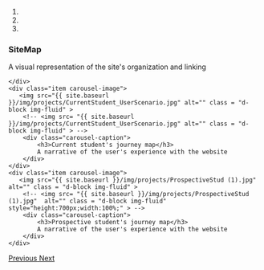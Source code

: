 
<div id="carousel-example-generic" class="carousel slide" data-ride="carousel">
  <!-- Indicators -->
  <ol class="carousel-indicators">
    <li data-target="#carousel-example-generic" data-slide-to="0" class="active"></li>
    <li data-target="#carousel-example-generic" data-slide-to="1"></li>
    <li data-target="#carousel-example-generic" data-slide-to="2"></li>
  </ol>
  <!-- Wrapper for slides -->
  <div class="carousel-inner" role="listbox">
    <div class="item active carousel-image">
      <div class="carousel-caption">
        <h3>SiteMap</h3>
        A visual representation of the site's organization and linking
      </div>
       <img src="{{ site.baseurl }}/img/projects/sitemap-russian.png" alt="" class = "d-block img-fluid" >
      
    </div>
    <div class="item carousel-image">
       <img src="{{ site.baseurl }}/img/projects/CurrentStudent_UserScenario.jpg" alt="" class = "d-block img-fluid" >
    	<!-- <img src= "{{ site.baseurl }}/img/projects/CurrentStudent_UserScenario.jpg" alt="" class = "d-block img-fluid" > -->
      	<div class="carousel-caption">
        	<h3>Current student's journey map</h3>
        	A narrative of the user's experience with the website
      	</div>
    </div>
    <div class="item carousel-image">
       <img src="{{ site.baseurl }}/img/projects/ProspectiveStud (1).jpg" alt="" class = "d-block img-fluid" >
    	<!-- <img src= "{{ site.baseurl }}/img/projects/ProspectiveStud (1).jpg"  alt="" class = "d-block img-fluid"  style="height:700px;width:100%;" > -->
        <div class="carousel-caption">
        	<h3>Prospective student's journey map</h3>
        	A narrative of the user's experience with the website
      	</div>
    </div>
  </div>
  <!-- Controls -->
  <a class="left carousel-control" href="#carousel-example-generic" role="button" data-slide="prev">
    <span class="glyphicon glyphicon-chevron-left" aria-hidden="true"></span>
    <span class="sr-only">Previous</span>
  </a>
  <a class="right carousel-control" href="#carousel-example-generic" role="button" data-slide="next">
    <span class="glyphicon glyphicon-chevron-right" aria-hidden="true"></span>
    <span class="sr-only">Next</span>
  </a>
</div>
<br>